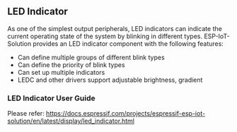 ## LED Indicator

As one of the simplest output peripherals, LED indicators can indicate the current operating state of the system by blinking in different types. ESP-IoT-Solution provides an LED indicator component with the following features:

* Can define multiple groups of different blink types
* Can define the priority of blink types
* Can set up multiple indicators
* LEDC and other drivers support adjustable brightness, gradient

### LED Indicator User Guide

Please refer: https://docs.espressif.com/projects/espressif-esp-iot-solution/en/latest/display/led_indicator.html
